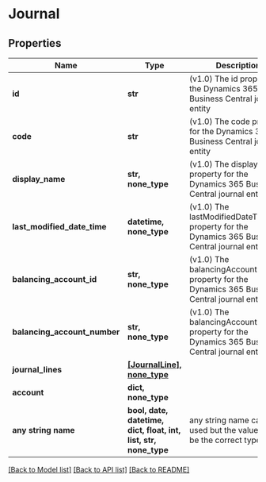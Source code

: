 # Journal


## Properties
Name | Type | Description | Notes
------------ | ------------- | ------------- | -------------
**id** | **str** | (v1.0) The id property for the Dynamics 365 Business Central journal entity | [optional] 
**code** | **str** | (v1.0) The code property for the Dynamics 365 Business Central journal entity | [optional] 
**display_name** | **str, none_type** | (v1.0) The displayName property for the Dynamics 365 Business Central journal entity | [optional] 
**last_modified_date_time** | **datetime, none_type** | (v1.0) The lastModifiedDateTime property for the Dynamics 365 Business Central journal entity | [optional] 
**balancing_account_id** | **str, none_type** | (v1.0) The balancingAccountId property for the Dynamics 365 Business Central journal entity | [optional] 
**balancing_account_number** | **str, none_type** | (v1.0) The balancingAccountNumber property for the Dynamics 365 Business Central journal entity | [optional] 
**journal_lines** | [**[JournalLine], none_type**](JournalLine.md) |  | [optional] 
**account** | **dict, none_type** |  | [optional] 
**any string name** | **bool, date, datetime, dict, float, int, list, str, none_type** | any string name can be used but the value must be the correct type | [optional]

[[Back to Model list]](../README.md#documentation-for-models) [[Back to API list]](../README.md#documentation-for-api-endpoints) [[Back to README]](../README.md)


